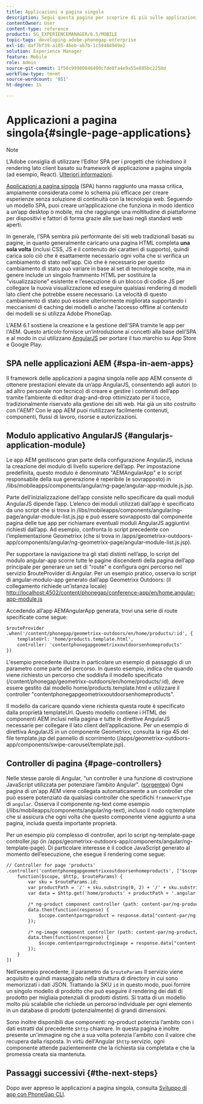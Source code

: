 ```yaml
---
title: Applicazioni a pagina singola
description: Segui questa pagina per scoprire di più sulle applicazioni a pagina singola, ovvero puoi creare un’applicazione che funziona in modo identico a un’applicazione desktop o mobile.
contentOwner: User
content-type: reference
products: SG_EXPERIENCEMANAGER/6.5/MOBILE
topic-tags: developing-adobe-phonegap-enterprise
exl-id: daf7bf39-a105-46eb-ab7b-1c59484949e2
solution: Experience Manager
feature: Mobile
role: Admin
source-git-commit: 1f56c99980846400cfde8fa4e9a55e885bc2258d
workflow-type: tm+mt
source-wordcount: '951'
ht-degree: 1%

---
```


# Applicazioni a pagina singola{#single-page-applications}

>[!NOTE]
>
>L’Adobe consiglia di utilizzare l’Editor SPA per i progetti che richiedono il rendering lato client basato su framework di applicazione a pagina singola (ad esempio, React). [Ulteriori informazioni](/help/sites-developing/spa-overview.md).

[Applicazioni a pagina singola](https://en.wikipedia.org/wiki/Single-page_application) (SPA) hanno raggiunto una massa critica, ampiamente considerata come lo schema più efficace per creare esperienze senza soluzione di continuità con la tecnologia web. Seguendo un modello SPA, puoi creare un’applicazione che funziona in modo identico a un’app desktop o mobile, ma che raggiunge una moltitudine di piattaforme per dispositivi e fattori di forma grazie alle sue basi negli standard web aperti.

In generale, l’SPA sembra più performante dei siti web tradizionali basati su pagine, in quanto generalmente caricano una pagina HTML completa **una sola volta** (inclusi CSS, JS e il contenuto dei caratteri di supporto), quindi carica solo ciò che è esattamente necessario ogni volta che si verifica un cambiamento di stato nell’app. Ciò che è necessario per questo cambiamento di stato può variare in base al set di tecnologie scelte, ma in genere include un singolo frammento HTML per sostituire la &quot;visualizzazione&quot; esistente e l’esecuzione di un blocco di codice JS per collegare la nuova visualizzazione ed eseguire qualsiasi rendering di modelli lato client che potrebbe essere necessario. La velocità di questo cambiamento di stato può essere ulteriormente migliorata supportando i meccanismi di caching dei modelli o anche l’accesso offline al contenuto dei modelli se si utilizza Adobe PhoneGap.

L&#39;AEM 6.1 sostiene la creazione e la gestione dell&#39;SPA tramite le app per l&#39;AEM. Questo articolo fornisce un’introduzione ai concetti alla base dell’SPA e al modo in cui utilizzano [AngularJS](https://angularjs.org/) per portare il tuo marchio su App Store e Google Play.

## SPA nelle applicazioni AEM {#spa-in-aem-apps}

Il framework delle applicazioni a pagina singola nelle app AEM consente di ottenere prestazioni elevate da un’app AngularJS, consentendo agli autori (o ad altro personale non tecnico) di creare e gestire i contenuti dell’app tramite l’ambiente di editor drag-and-drop ottimizzato per il tocco, tradizionalmente riservato alla gestione dei siti web. Hai già un sito costruito con l&#39;AEM? Con le app AEM puoi riutilizzare facilmente contenuti, componenti, flussi di lavoro, risorse e autorizzazioni.

## Modulo applicativo AngularJS {#angularjs-application-module}

Le app AEM gestiscono gran parte della configurazione AngularJS, inclusa la creazione del modulo di livello superiore dell’app. Per impostazione predefinita, questo modulo è denominato &quot;AEMAngularApp&quot; e lo script responsabile della sua generazione è reperibile (e sovrapposto) in /libs/mobileapps/components/angular/ng-page/angular-app-module.js.jsp.

Parte dell’inizializzazione dell’app consiste nello specificare da quali moduli AngularJS dipende l’app. L’elenco dei moduli utilizzati dall’app è specificato da uno script che si trova in /libs/mobileapps/components/angular/ng-page/angular-module-list.js.jsp e può essere sovrapposto dal componente pagina delle tue app per richiamare eventuali moduli AngularJS aggiuntivi richiesti dall’app. Ad esempio, confronta lo script precedente con l’implementazione Geometrixx (che si trova in /apps/geometrixx-outdoors-app/components/angular/ng-geometrixx-page/angular-module-list.js.jsp).

Per supportare la navigazione tra gli stati distinti nell’app, lo script del modulo angular-app scorre tutte le pagine discendenti della pagina dell’app principale per generare un set di &quot;route&quot; e configura ogni percorso nel servizio $routeProvider di Angular. Per un esempio pratico, osserva lo script di angular-modulo-app generato dall’app Geometrixx Outdoors: (il collegamento richiede un’istanza locale) [http://localhost:4502/content/phonegap/conference-app/en/home.angular-app-module.js](http://localhost:4502/content/phonegap/conference-app/en/home.angular-app-module.js)

Accedendo all’app AEMAngularApp generata, trovi una serie di route specificate come segue:

```xml
$routeProvider
.when('/content/phonegap/geometrixx-outdoors/en/home/products/:id', {
    templateUrl: 'home/products.template.html',
    controller: 'contentphonegapgeometrixxoutdoorsenhomeproducts'
})
```

L&#39;esempio precedente illustra in particolare un esempio di passaggio di un parametro come parte del percorso. In questo esempio, indica che quando viene richiesto un percorso che soddisfa il modello specificato (/content/phonegap/geometrixx-outdoors/en/home/products/:id), deve essere gestito dal modello home/products.template.html e utilizzare il controller &quot;contentphonegapgeometrixxoutdoorsenhomeproducts&quot;.

Il modello da caricare quando viene richiesta questa route è specificato dalla proprietà templateUrl. Questo modello contiene i HTML dei componenti AEM inclusi nella pagina e tutte le direttive AngularJS necessarie per collegare il lato client dell’applicazione. Per un esempio di direttiva AngularJS in un componente Geometrixx, consulta la riga 45 del file template.jsp del pannello di scorrimento (/apps/geometrixx-outdoors-app/components/swipe-carousel/template.jsp).

## Controller di pagina {#page-controllers}

Nelle stesse parole di Angular, &quot;un controller è una funzione di costruzione JavaScript utilizzata per potenziare l’ambito Angular&quot;. ([sorgente](https://docs.angularjs.org/guide/controller)a) Ogni pagina di un&#39;app AEM viene collegata automaticamente a un controller che può essere potenziato da qualsiasi controller che specifichi `frameworkType` di `angular`. Osserva il componente ng-text come esempio (/libs/mobileapps/components/angular/ng-text), incluso il nodo cq:template che si assicura che ogni volta che questo componente viene aggiunto a una pagina, includa questa importante proprietà.

Per un esempio più complesso di controller, apri lo script ng-template-page controller.jsp (in /apps/geometrixx-outdoors-app/components/angular/ng-template-page). Di particolare interesse è il codice JavaScript generato al momento dell’esecuzione, che esegue il rendering come segue:

```xml
// Controller for page 'products'
.controller('contentphonegapgeometrixxoutdoorsenhomeproducts', ['$scope', '$http', '$routeParams',
    function($scope, $http, $routeParams) {
        var sku = $routeParams.id;
        var productPath = '/' + sku.substring(0, 2) + '/' + sku.substring(0, 4) + '/' + sku;
        var data = $http.get('home/products' + productPath + '.angular.json' + cacheKiller);

        /* ng-product component controller (path: content-par/ng-product) */
        data.then(function(response) {
            $scope.contentparngproduct = response.data["content-par/ng-product"].items;
        });

        /* ng-image component controller (path: content-par/ng-product/ng-image) */
        data.then(function(response) {
            $scope.contentparngproductngimage = response.data["content-par/ng-product/ng-image"].items;
        });
    }
])
```

Nell’esempio precedente, il parametro da `$routeParams` Il servizio viene acquisito e quindi massaggiato nella struttura di directory in cui sono memorizzati i dati JSON. Trattando la SKU `id` in questo modo, puoi fornire un singolo modello di prodotto che può eseguire il rendering dei dati di prodotto per migliaia potenziali di prodotti distinti. Si tratta di un modello molto più scalabile che richiede un percorso individuale per ogni elemento in un database di prodotti (potenzialmente) di grandi dimensioni.

Sono inoltre disponibili due componenti: ng-product potenzia l’ambito con i dati estratti dal precedente `$http` chiamare. In questa pagina è inoltre presente un&#39;immagine ng che a sua volta potenzia l&#39;ambito con il valore che recupera dalla risposta. In virtù dell&#39;Angular `$http` servizio, ogni componente attende pazientemente che la richiesta sia completata e che la promessa creata sia mantenuta.

## Passaggi successivi {#the-next-steps}

Dopo aver appreso le applicazioni a pagina singola, consulta [Sviluppo di app con PhoneGap CLI](/help/mobile/phonegap-apps-pg-cli.md).
